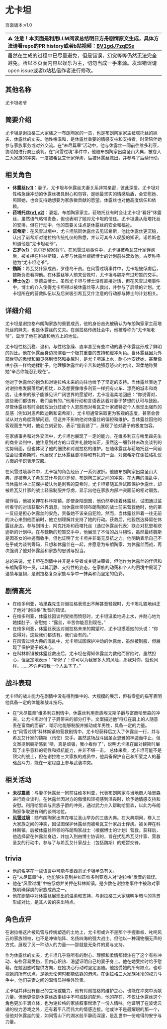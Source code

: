 # 尤卡坦
页面版本:v1.0
 

| :warning: 注意！本页面是利用LLM阅读总结明日方舟剧情原文生成，具体方法请看repo的PR history或者b站视频：[BV1gdJ7zqESe](https://www.bilibili.com/video/BV1gdJ7zqESe/)         |
|:----------------------------|
| 虽然在生成的过程中已尽量避免，但是错误，幻觉等等仍然无法完全避免。所以本页面内容以娱乐为主，切勿当成一手来源。发现错误请open issue或者b站私信作者进行修改。|



## 其他名称
尤卡坦老爷
## 简要介绍
尤卡坦是谢拉格三大家族之一布朗陶家的一员，也是布朗陶家家主菈塔托丝的妹夫、休露丝的丈夫。他性格温和，是休露丝重要的情感支柱和支持者，时常陪伴她参与家族事务或对外交流。在“未尽篇章”活动中，他与休露丝一同前往维多利亚，协助她进行商业谈判。在“风雪过境”事件中，他随布朗陶家出席圣山大典，被卷入三大家族的冲突，一度被希瓦艾什家俘虏，后被休露丝救出，并参与了后续行动。
## 相关角色
-   **休露丝([v1](extended_char_xiu_lu_si.md))**：妻子。尤卡坦与休露丝夫妻关系非常亲密，彼此深爱。尤卡坦对性格急躁冲动的休露丝极具耐心和包容，是她最坚实的情感后盾，会安慰她、照顾她，也会支持她想要为家族做贡献的愿望。休露丝也对他高度信任和依赖。
-   **菈塔托丝([v1](extended_char_0c1da6.md),[v2](../char_v3/extended_char_la_ta_tuo_si.md))**：妻姐，布朗陶家家主。菈塔托丝有时会让尤卡坦“看好”休露丝，虽然语气略带责备，但也表明了她对尤卡坦的信任。尤卡坦遵从菈塔托丝的安排，但在行动中，他的首要关注点是休露丝的安全和福祉。
-   **诺希斯**：在风雪过境中，尤卡坦陪同休露丝去见诺希斯，他比休露丝更沉稳，认出了诺希斯对谢拉格传统礼仪的熟悉，并认可其令人叹服的知识。诺希斯也知道他是“尤卡坦老爷”。
-   **古罗([v1](extended_char_gu_luo.md))**：佩尔罗契家将军。在风雪过境事件中，尤卡坦被希瓦艾什家俘虏后，被关押在科林斯镇，古罗与休露丝根据博士的计划前往营救他。古罗称呼他为“尤卡坦老爷”。
-   **魏斯**：希瓦艾什家成员，罗德岛干员。在风雪过境事件中，尤卡坦被俘虏后，魏斯负责看押他。在休露丝等人前来营救时，尤卡坦与魏斯有过短暂的交手。
-   **博士([v2](../char_v3/extended_char_bo_shi.md))**：罗德岛博士。虽然尤卡坦与博士没有直接对话，但在风雪过境事件中，博士的介入使得尤卡坦得以被休露丝等人救出，并参与了后续的计划。尤卡坦所在的营救队伍以及后来吸引希瓦艾什注意的行动都与博士的计划相关。
## 详细介绍
尤卡坦是谢拉格布朗陶家族的重要成员，他的身份首先被确认为布朗陶家家主菈塔托丝的妹夫，也是休露丝的丈夫。在谢拉格传统社会中，他被尊称为“尤卡坦老爷”，显示了他在家族和地方上的地位。

尤卡坦性格沉稳、温和，与性格急躁、直率甚至有些冲动的妻子休露丝形成了鲜明的对比。他在休露丝身边扮演着一个极其重要的支持和缓冲角色。当休露丝因为外部世界的傲慢和偏见感到愤怒和委屈时，是尤卡坦递上水，耐心地安抚她，甚至像哄小孩一样给她揉肚子。他理解休露丝的辛苦和她强忍怒火的付出，温柔地称赞她“辛苦你能忍到现在”。

他对于休露丝的抱负和对谢拉格未来的向往也给予了坚定的支持。当休露丝表达了对谢拉格发展落后的担忧，以及想要像维多利亚一样拥有火车、漂亮的城市和商店，让未来的孩子能够见识广阔世界的愿望时，尤卡坦温柔地回应：“你说得对，这些我们都该有。我们会有的。”他用行动和言语表达着对妻子梦想的认可与鼓励。尽管休露丝有时会因政治分歧或个人恩怨而对希瓦艾什家或特定个人表现出强烈的反感（例如对恩希欧迪斯和诺希斯），尤卡坦通常采取更为客观的态度，甚至会尝试从对方角度理解问题，但这并不影响他对休露丝的偏袒和维护。当休露丝因他的客观而生气时，他会立刻妥协，表示“是我错了”，展现了他对妻子的极度包容。

在家族事务和对外交流中，尤卡坦也展现了一定的能力。在维多利亚与哈里森先生的商业谈判中，他注意到对方的口误并礼貌地纠正，虽然这一细节并未改变谈判的劣势局面，但也体现了他的细致和对谢拉格的维护。在随休露丝与菈塔托丝一同前往会见诺希斯时，他展现了比休露丝更冷静和有礼的一面，对诺希斯在谢拉格礼仪方面的学识表示叹服。

在风雪过境事件中，尤卡坦的角色经历了一系列波折。他随布朗陶家出席圣山大典，却被卷入了希瓦艾什与佩尔罗契、布朗陶三家之间的冲突。在大典的混乱中，当休露丝冲上前保护被认为是刺客的莫希时，尤卡坦紧随其后试图保护休露丝，却被希瓦艾什家的战士轻易制服并俘虏，显示出他在家族内部冲突面前的相对弱势。

被俘后，他被关押在科林斯镇。即使身陷囹圄，他仍然牵挂着休露丝，试图通过监听看守的对话获取外界消息。当休露丝带领布朗陶家的战士前来营救他时，他的第一反应是担心休露丝的安危，责备她不该亲自犯险。然而，当休露丝带着一往无前的决心来到他面前时，他立刻理解并支持了她的行动。获救后，他毅然选择留在休露丝身边，参与到博士、阿克托斯和菈塔托丝（通过休露丝代表）联合对抗恩希欧迪斯的计划中。在与魏斯的短暂交手中，他展现了不俗的战斗韧性，虽然最终魏斯是因圣女的神迹而收手，但也证明了尤卡坦并非毫无反抗之力。他明确表示自己不在乎成为谈判筹码，只想和休露丝在一起，并愿意为布朗陶家、为休露丝而战，再次强调了他对休露丝和家族的忠诚与担当。

总的来说，尤卡坦在剧情中并非是主导者或关键决策者，但他作为休露丝的伴侣和布朗陶家的一员，以其沉静、支持性的姿态，在家族的动荡和个人的困境中展现了温情与坚韧，是谢拉格复杂家族斗争中一抹柔和而坚定的色彩。
## 剧情高光
- 在维多利亚，哈里森先生对谢拉格表现出不解甚至轻视时，尤卡坦礼貌地纠正了他对“谢拉格”发音的错误。
- 在维多利亚，休露丝因谈判受挫而愤怒时，尤卡坦温柔地递上水，并耐心地为她揉肚子，安慰她：“露丝，辛苦你能忍到现在。”
- 在维多利亚，休露丝表达对谢拉格未来的期望时，尤卡坦摸着她的头说：“你说得对，这些我们都该有。我们会有的。”
- 在风雪过境大典的混乱中，尤卡坦试图保护冲动的休露丝，虽然被制服，但展现了保护妻子的决心。
- 在科林斯镇被休露丝救出后，尤卡坦在得知休露丝为救他而冒险时，虽然担心，但坚定地表示：“听好了！你可以为我冒多大的风险，那我对你，就也同样。......不许再把我一个人丢下了。”
## 战斗表现
尤卡坦的战斗能力在剧情中没有得到集中的、大规模的展示，但有零星的描写表明他具备一定的体能和战斗技巧。
- 在“未尽篇章”维多利亚剧情中，休露丝利用贵族埃文斯子爵与富商哈里森的冲突，让尤卡坦对付了子爵带来的部分打手。文案描述他“将扛在肩上的人随意丢在富商的面前”，暗示他能够制服并搬动成年男性，具备一定的力量。
- 在“风雪过境”科林斯镇的营救剧情中，尤卡坦获释后加入了休露丝一行，并与希瓦艾什家的魏斯（讯使）交手。虽然这场战斗因圣女恩雅的神迹而中止，但文案提到魏斯感到“啧，真是顽强，我小看你了”，说明尤卡坦在面对魏斯时展现了出乎意料的韧性和抵抗能力，并非不堪一击。
总体来看，尤卡坦可能不是顶尖的战士，但在谢拉格三大家族的成员中，他具备保护自己和所爱之人的基础战斗力，能在一定程度上参与武装冲突。
## 相关活动
-   **[未尽篇章](../stories/act11mini.md)**：与妻子休露丝一同前往维多利亚，代表布朗陶家与当地商人哈里森进行商业谈判。在休露丝因对方的傲慢和轻视感到沮丧时，给予她情感支持和安慰。利用哈里森与贵族子爵的冲突，通过武力介入帮助哈里森，以此为布朗陶家争取更有利的谈判地位。
-   **[风雪过境](../stories/act14side.md)**：随布朗陶家出席在喀兰圣山举办的三族大典。在大典期间，卷入三大家族之间的冲突，因试图保护休露丝而被希瓦艾什家战士俘虏。被关押在科林斯镇。后被休露丝带领的布朗陶家战士（根据博士的计划）营救。获释后，他选择留在休露丝身边，并加入到由博士协调的，旨在扰乱希瓦艾什家、营救圣女的行动中，参与了与希瓦艾什家战士（包括魏斯）的短暂交锋。
## trivia
- 他的名字在一些语言中可能与墨西哥尤卡坦半岛有关。
- 在“未尽篇章”中，他能够注意到并纠正维多利亚商人对“谢拉格”发音的错误。
- 他在“风雪过境”中被俘虏并关押在科林斯镇，是少数在谢拉格事件中被敌对家族明确俘虏的家族成员之一。
- 他在剧情中对休露丝展现出的温柔和支持，与谢拉格三大家族明争暗斗的背景形成对比，是其人设的突出特点。
## 角色点评
在谢拉格这片被风雪与传统塑造的土地上，尤卡坦或许不是那个手握重权、叱咤风云的家族领袖，也不是冲锋陷阵、名扬四海的强大战士。但他以一种润物细无声的方式，展现了另一种动人的力量——那就是无条件的爱与支持。

作为休露丝的丈夫，尤卡坦几乎将所有的耐心、理解和柔情都倾注在了这个有些冲动、有些容易受伤，但内心炽热、渴望证明自己的妻子身上。他在她受挫时给予慰藉，在她困惑时提供方向，在她决心行动时坚定追随。他接受她的所有缺点，也珍视她的所有优点，是她无论何时都能依靠的港湾。在谢拉格三大家族冰冷的权力斗争中，他们夫妻之间的温情显得格外珍贵。

尤卡坦并非没有自己的立场或能力，他有对谢拉格的维护之心，也能在冲突中贡献力量。但他更像是休露丝故事线中不可或缺的配角，他的存在，不仅让休露丝这个角色更加丰满立体，也为谢拉格的家族叙事增添了一份人情味。他证明了在波诡云谲的权力游戏之外，还有着平凡而伟大的情感连接。他或许不是最耀眼的那一个，但他对休露丝的爱，如同雪山下的湖水般平静而深邃，是乱世中一份难得的安宁与力量。